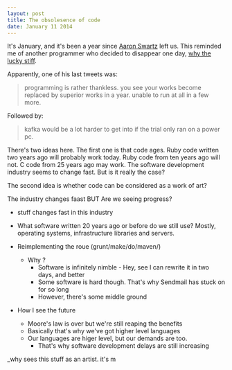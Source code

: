 ```yaml
---
layout: post
title: The obsolesence of code
date: January 11 2014
---
```


It's January, and it's been a year since [Aaron Swartz](http://aaronsw.com) left us. This reminded me of another programmer who 
decided to disappear one day, [why the lucky stiff](http://viewsourcecode.org/why/index.html).

Apparently, one of his last tweets was:
> programming is rather thankless. you see your works become replaced by superior works in a year. unable to run at all in a few more. 

Followed by:
> kafka would be a lot harder to get into if the trial only ran on a power pc. 


<!-- more -->

There's two ideas here. The first one is that code ages. Ruby code written two years ago will probably work today. Ruby code from ten years ago will not. C code from 25 years ago may work.
The software development industry seems to change fast. But is it really the case? 

The second idea is whether code can be considered as a work of art?

The industry changes faast BUT
Are we seeing progress? 

* stuff changes fast in this industry

* What software written 20 years ago or before do we still use? Mostly, operating systems, infrastructure libraries and servers.

* Reimplementing the roue (grunt/make/do/maven/)
    
    * Why ?
        * Software is infinitely nimble - Hey, see I can rewrite it in two days, and better
        * Some software is hard though. That's why Sendmail has stuck on for so long
        * However, there's some middle ground

* How I see the future
    * Moore's law is over but we're still reaping the benefits
    * Basically that's why we've got higher level languages
    * Our languages are higer level, but our demands are too.
        * That's why software development delays are still increasing

\_why sees this stuff as an artist. it's m
